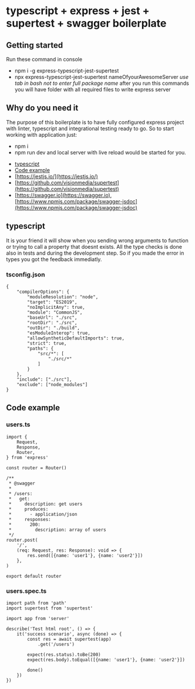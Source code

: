 # typescript + express + jest + supertest + swagger boilerplate

## Getting started

Run these command in console
+ npm i -g express-typescript-jest-supertest
+ npx express-typescript-jest-supertest nameOfyourAwesomeServer
*use tab in bash not to enter full package name*
after you run this commands you will have folder with all required files to write express server

## Why do you need it
The purpose of this boilerplate is to have fully configured express project with linter, typescript and integrational testing ready to go.
So to start working with application just:
* npm i
* npm run dev
and local server with live reload would be started for you.

- [typescript](#typescript)
- [Code example](#code-example)
- [https://jestjs.io/](https://jestjs.io/)
- [https://github.com/visionmedia/supertest](https://github.com/visionmedia/supertest)
- [https://swagger.io](https://swagger.io), [https://www.npmjs.com/package/swagger-jsdoc](https://www.npmjs.com/package/swagger-jsdoc)


## typescript
It is your friend it will show when you sending wrong arguments to function or trying to call a property that doesnt exists.
All the type checks is done also in tests and during the development step. So if you made the error in types you got the feedback immediatly.

### tsconfig.json
```
{
    "compilerOptions": {
        "moduleResolution": "node",
        "target": "ES2019",
        "noImplicitAny": true,
        "module": "CommonJS",
        "baseUrl": "./src",
        "rootDir": "./src",
        "outDir": "./build",
        "esModuleInterop": true,
        "allowSyntheticDefaultImports": true,
        "strict": true,
        "paths": {
            "src/*": [
                "./src/*"
            ]
        }
    },
    "include": ["./src"],
    "exclude": ["node_modules"]
}
```

## Code example

### users.ts
```
import {
    Request,
    Response,
    Router,
} from 'express'

const router = Router()

/**
 * @swagger
 *
 * /users:
 *   get:
 *     description: get users
 *     produces:
 *       - application/json
 *     responses:
 *       200:
 *         description: array of users
 */
router.post(
    '/',
    (req: Request, res: Response): void => {
        res.send([{name: 'user1'}, {name: 'user2'}])
    },
)

export default router
```

### users.spec.ts
```
import path from 'path'
import supertest from 'supertest'

import app from 'server'

describe('Test html root', () => {
    it('success scenario', async (done) => {
        const res = await supertest(app)
            .get('/users')

        expect(res.status).toBe(200)
        expect(res.body).toEqual([{name: 'user1'}, {name: 'user2'}])

        done()
    })
})
```
